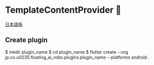 # TemplateContentProvider 📱

[日本語版](https://github.com/0235-jp/floating-ai-robo-plugin-template/blob/main/README_JP.md)

## Create plugin
$ mkdir plugin_name
$ cd plugin_name
$ flutter create --org jp.co.u0235.floating_ai_robo.plugins.plugin_name --platforms android .